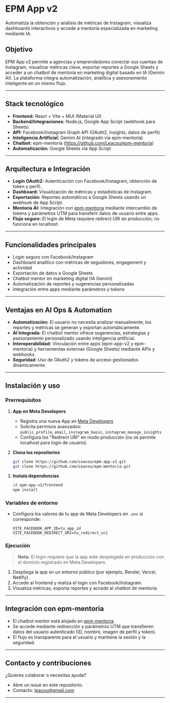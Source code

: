 # EPM App v2

Automatiza la obtención y análisis de métricas de Instagram, visualiza dashboards interactivos y accede a mentoría especializada en marketing mediante IA.

## Objetivo

EPM App v2 permite a agencias y emprendedores conectar sus cuentas de Instagram, visualizar métricas clave, exportar reportes a Google Sheets y acceder a un chatbot de mentoría en marketing digital basado en IA (Gemini AI). La plataforma integra automatización, analítica y asesoramiento inteligente en un mismo flujo.

---

## Stack tecnológico

- **Frontend:** React + Vite + MUI (Material UI)
- **Backend/Integraciones:** Node.js, Google App Script (webhook para Sheets)
- **API:** Facebook/Instagram Graph API (OAuth2, insights, datos de perfil)
- **Inteligencia Artificial:** Gemini AI (integrado vía epm-mentoria)
- **Chatbot:** epm-mentoria (https://github.com/Leacou/epm-mentoria)
- **Automatización:** Google Sheets vía App Script

---

## Arquitectura e Integración

- **Login OAuth2:** Autenticación con Facebook/Instagram, obtención de token y perfil.
- **Dashboard:** Visualización de métricas y estadísticas de Instagram.
- **Exportación:** Reportes automáticos a Google Sheets usando un webhook de App Script.
- **Mentoría AI:** Integración con [epm-mentoria](https://github.com/Leacou/epm-mentoria) mediante intercambio de tokens y parámetros UTM para transferir datos de usuario entre apps.
- **Flujo seguro:** El login de Meta requiere redirect URI en producción; no funciona en localhost.

---

## Funcionalidades principales

- Login seguro con Facebook/Instagram
- Dashboard analítico con métricas de seguidores, engagement y actividad
- Exportación de datos a Google Sheets
- Chatbot mentor en marketing digital (IA Gemini)
- Automatización de reportes y sugerencias personalizadas
- Integración entre apps mediante parámetros y tokens

---

## Ventajas en AI Ops & Automation

- **Automatización:** El usuario no necesita analizar manualmente; los reportes y métricas se generan y exportan automáticamente.
- **AI Integrada:** El chatbot mentor ofrece sugerencias, estrategias y asesoramiento personalizado usando inteligencia artificial.
- **Interoperabilidad:** Vinculación entre apps (epm-app-v2 y epm-mentoria) y herramientas externas (Google Sheets) mediante APIs y webhooks.
- **Seguridad:** Uso de OAuth2 y tokens de acceso gestionados dinámicamente.

---

## Instalación y uso

### Prerrequisitos

1. **App en Meta Developers**
   - Registra una nueva App en [Meta Developers](https://developers.facebook.com/)
   - Solicita permisos avanzados:  
     `public_profile`, `email`, `instagram_basic`, `instagram_manage_insights`
   - Configura los "Redirect URI" en modo producción (no se permite localhost para login de usuario).

2. **Clona los repositorios**
   ```sh
   git clone https://github.com/Leacou/epm-app-v2.git
   git clone https://github.com/Leacou/epm-mentoria.git
   ```

3. **Instala dependencias**
   ```sh
   cd epm-app-v2/frontend
   npm install
   ```

### Variables de entorno

- Configura los valores de tu app de Meta Developers en `.env` si corresponde:
  ```
  VITE_FACEBOOK_APP_ID=tu_app_id
  VITE_FACEBOOK_REDIRECT_URI=tu_redirect_uri
  ```

### Ejecución

> **Nota:** El login requiere que la app esté desplegada en producción con el dominio registrado en Meta Developers.

1. Despliega la app en un entorno público (por ejemplo, Render, Vercel, Netlify).
2. Accede al frontend y realiza el login con Facebook/Instagram.
3. Visualiza métricas, exporta reportes y accede al chatbot de mentoría.

---

## Integración con epm-mentoria

- El chatbot mentor está alojado en [epm-mentoria](https://github.com/Leacou/epm-mentoria).
- Se accede mediante redirección y parámetros UTM que transfieren datos del usuario autenticado (ID, nombre, imagen de perfil y token).
- El flujo es transparente para el usuario y mantiene la sesión y la seguridad.

---

## Contacto y contribuciones

¿Quieres colaborar o necesitas ayuda?  
- Abre un issue en este repositorio.
- Contacto: [leacou@gmail.com](mailto:leacou@gmail.com)


---
